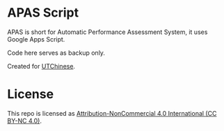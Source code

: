 # APAS Script

APAS is short for Automatic Performance Assessment System, it uses Google Apps Script.

Code here serves as backup only. 

Created for [UTChinese](http://utchinese.org).

# License

This repo is licensed as [Attribution-NonCommercial 4.0 International (CC BY-NC 4.0)](https://creativecommons.org/licenses/by-nc/4.0/).

